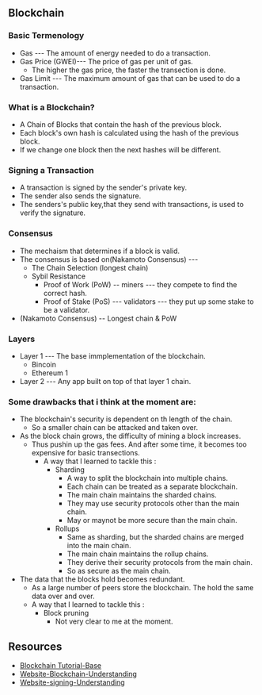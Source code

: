 ## Blockchain

### Basic Termenology
- Gas --- The amount of energy needed to do a transaction.
- Gas Price (GWEI)--- The price of gas per unit of gas. 
    - The higher the gas price, the faster the transection is done.
- Gas Limit --- The maximum amount of gas that can be used to do a transaction.

### What is a Blockchain?
- A Chain of Blocks that contain the hash of the previous block.
- Each block's own hash is calculated using the hash of the previous block.
- If we change one block then the next hashes will be different.

### Signing a Transaction
- A transaction is signed by the sender's private key.
- The sender also sends the signature.
- The senders's public key,that they send with transactions, is used to verify the signature.

### Consensus
- The mechaism that determines if a block is valid.
- The consensus is based on(Nakamoto Consensus) ---
    - The Chain Selection (longest chain)
    - Sybil Resistance 
        - Proof of Work (PoW) -- miners --- they compete to find the correct hash.
        - Proof of Stake (PoS) --- validators --- they put up some stake to be a validator.
- (Nakamoto Consensus) -- Longest chain & PoW 

### Layers 
- Layer 1 --- The base immplementation of the blockchain.
    - Bincoin
    - Ethereum 1
- Layer 2 --- Any app built on top of that layer 1 chain.

### Some drawbacks that i think at the moment are:
- The blockchain's security is dependent on th length of the chain.
    - So a smaller chain can be attacked and taken over.
- As the block chain grows, the difficulty of mining a block increases.
    - Thus pushin up the gas fees. And after some time, it becomes too expensive for basic transections.
        - A way that I learned to tackle this :
            - Sharding
                - A way to split the blockchain into multiple chains.
                - Each chain can be treated as a separate blockchain.
                - The main chain maintains the sharded chains.
                - They may use security protocols other than the main chain.
                - May or maynot be more secure than the main chain.
            - Rollups
                - Same as sharding, but the sharded chains are merged into the main chain.
                - The main chain maintains the rollup chains.
                - They derive their security protocols from the main chain.
                - So as secure as the main chain.
- The data that the blocks hold becomes redundant.
    - As a large number of peers store the blockchain. The hold the same data over and over.
    - A way that I learned to tackle this :
        - Block pruning
            - Not very clear to me at the moment. 


## Resources
- [Blockchain Tutorial-Base](https://www.youtube.com/watch?v=M576WGiDBdQ&t=5102s)
- [Website-Blockchain-Understanding](https://andersbrownworth.com/blockchain/)
- [Website-signing-Understanding](https://andersbrownworth.com/blockchain/public-private-keys/)